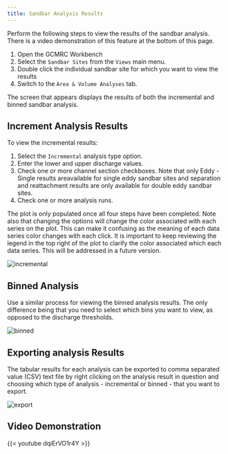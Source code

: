 ```yaml
---
title: Sandbar Analysis Results
---
```

Perform the following steps to view the results of the sandbar analysis. There is a video demonstration of this feature at the bottom of this page.

1. Open the GCMRC Workbench
2. Select the `Sandbar Sites` from the `Views` main menu.
3. Double click the individual sandbar site for which you want to view the results
4. Switch to the `Area & Volume Analyses` tab.

The screen that appears displays the results of both the incremental and binned sandbar analysis.

## Increment Analysis Results

To view the incremental results:

1. Select the `Incremental` analysis type option.
2. Enter the lower and upper discharge values.
3. Check one or more channel section checkboxes. Note that only Eddy - Single results areavailable for single eddy sandbar sites and separation and reattachment results are only available for double eddy sandbar sites.
1.  Check one or more analysis runs.

The plot is only populated once all four steps have been completed. Note also that changing the options will change the color associated with each series on the plot. This can make it confusing as the meaning of each data series color changes with each click. It is important to keep reviewing the legend in the top right of the plot to clarify the color associated which each data series. This will be addressed in a future version.

![incremental](/images/sandbar_analysis/analysis_results_incremental.png)

## Binned Analysis

Use a similar process for viewing the binned analysis results. The only difference being that you need to select which bins you want to view, as opposed to the discharge thresholds.

![binned](/images/sandbar_analysis/analysis_results_binned.png)

## Exporting analysis Results

The tabular results for each analysis can be exported to comma separated value (CSV) text file by right clicking on the analysis result in question and choosing which type of analysis - incremental or binned - that you want to export.

![export](/images/sandbar_analysis/export.png)

## Video Demonstration

{{< youtube dqiErVO1r4Y >}}